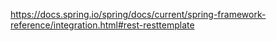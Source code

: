 
https://docs.spring.io/spring/docs/current/spring-framework-reference/integration.html#rest-resttemplate
